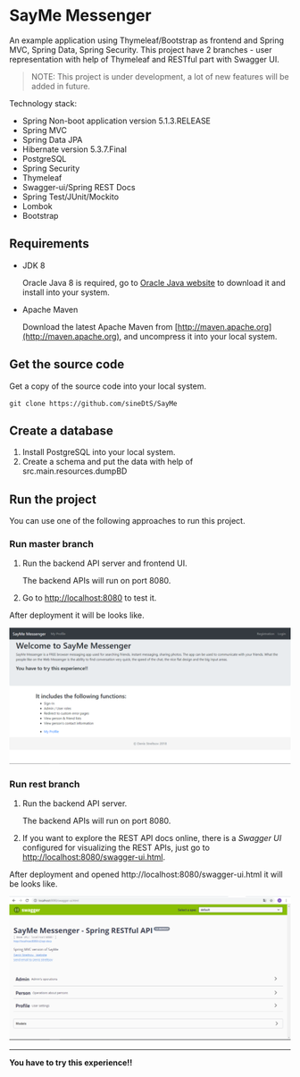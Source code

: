 # SayMe Messenger

An example application using Thymeleaf/Bootstrap as frontend and Spring MVC, Spring Data, Spring Security.
This project have 2 branches - user representation with help of Thymeleaf and RESTful part with Swagger UI.

> NOTE: This project is under development, a lot of new features will be added in future.

Technology stack:

* Spring Non-boot application version 5.1.3.RELEASE
* Spring MVC
* Spring Data JPA
* Hibernate version 5.3.7.Final
* PostgreSQL 
* Spring Security
* Thymeleaf
* Swagger-ui/Spring REST Docs
* Spring Test/JUnit/Mockito
* Lombok
* Bootstrap

## Requirements

* JDK 8

  Oracle Java 8 is required, go to [Oracle Java website](http://java.oracle.com) to download it and install into your system. 
  
* Apache Maven

  Download the latest Apache Maven from [http://maven.apache.org](http://maven.apache.org), and uncompress it into your local system.
  
## Get the source code

Get a copy of the source code into your local system.

```
git clone https://github.com/sineDtS/SayMe
```

## Create a database

1. Install PostgreSQL into your local system. 
2. Create a schema and put the data with help of src.main.resources.dumpBD

## Run the project

You can use one of the following approaches to run this project.

### Run master branch 

1. Run the backend API server and frontend UI.

   The backend APIs will run on port 8080.

2. Go to [http://localhost:8080](http://localhost:8080) to test it.

After deployment it will be looks like.

![Image alt](https://github.com/sineDtS/SayMe/raw/master/src/main/resources/Main.PNG) 

### Run rest branch

1. Run the backend API server.

   The backend APIs will run on port 8080.

2. If you want to explore the REST API docs online, there is a *Swagger UI* configured for visualizing the REST APIs, just go to [http://localhost:8080/swagger-ui.html](http://localhost:8080/swagger-ui.html).

After deployment and opened http://localhost:8080/swagger-ui.html it will be looks like.

![Image alt](https://github.com/sineDtS/SayMe/raw/master/src/main/resources/swagger-ui.PNG) 

---

**You have to try this experience!!** 
